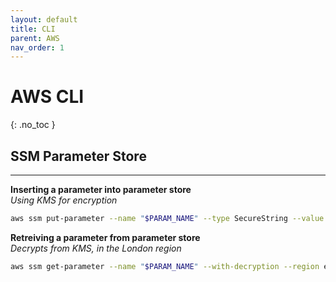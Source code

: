 ```yaml
---
layout: default
title: CLI
parent: AWS
nav_order: 1
---
```


# AWS CLI
{: .no_toc }

## SSM Parameter Store

---

**Inserting a parameter into parameter store**  
_Using KMS for encryption_

```bash
aws ssm put-parameter --name "$PARAM_NAME" --type SecureString --value "$PARAM_VALUE" --key-id alias/$KMS_KEY_NAME --profle $AWS_PROFILE
```

**Retreiving a parameter from parameter store**  
_Decrypts from KMS, in the London region_

```bash
aws ssm get-parameter --name "$PARAM_NAME" --with-decryption --region eu-west-2 --output text --query 'Parameter.Value' --profile $AWS_PROFILE
```